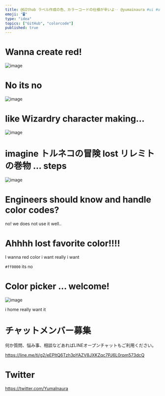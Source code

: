 ```yaml
---
title: @GIthub ラベル作成の色、カラーコードの仕様が辛いよ‥ @yumainaura #ui #ux 
emoji: "🖥"
type: "idea"
topics: ["GitHub", "colorcode"]
published: true
---
```


# Wanna create red!

![image](https://user-images.githubusercontent.com/13635059/50533518-c1f6dd00-0b6e-11e9-8f28-c01c8528a0d4.png)

# No its no

![image](https://user-images.githubusercontent.com/13635059/50533519-c3280a00-0b6e-11e9-9004-4924a0026620.png)

# like Wizardry character making...

![image](https://user-images.githubusercontent.com/13635059/50533533-01252e00-0b6f-11e9-9aaa-c0f28333b5d8.png)

# imagine トルネコの冒険 lost リレミトの巻物 ... steps


![image](https://user-images.githubusercontent.com/13635059/50533560-83155700-0b6f-11e9-8703-4a3eb818d761.png)

# Engineers should know and handle color codes?

no! we does not use it well..

# Ahhhh lost favorite color!!!!

I wanna red color i want really i want

`#ff0000` its no

# Color picker ... welcome!

![image](https://user-images.githubusercontent.com/13635059/50533549-40ec1580-0b6f-11e9-9b55-62fe5d7a6cbf.png)

 
i home really want it








<!-- Update From Qiita API -->

# チャットメンバー募集


何か質問、悩み事、相談などあればLINEオープンチャットもご利用ください。

https://line.me/ti/g2/eEPltQ6Tzh3pYAZV8JXKZqc7PJ6L0rpm573dcQ





# Twitter


https://twitter.com/YumaInaura


<!-- Update From Qiita API -->


